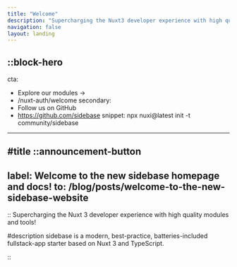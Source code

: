 ```yaml
---
title: "Welcome"
description: "Supercharging the Nuxt3 developer experience with high quality modules and tools!"
navigation: false
layout: landing
---
```


::block-hero
---
cta:
  - Explore our modules →
  - /nuxt-auth/welcome
secondary:
  - Follow us on GitHub
  - https://github.com/sidebase
snippet: npx nuxi@latest init -t community/sidebase
---

#title
::announcement-button
---
label: Welcome to the new sidebase homepage and docs!
to: /blog/posts/welcome-to-the-new-sidebase-website
---
::
Supercharging the Nuxt 3 developer experience with high quality modules and tools!


#description
sidebase is a modern, best-practice, batteries-included fullstack-app starter based on Nuxt 3 and TypeScript.

::
